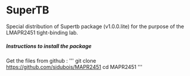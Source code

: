# SuperTB
Special distribution of Supertb package (v1.0.0.lite) for the purpose of the LMAPR2451 tight-binding lab.

##### Instructions to install the package
Get the files from github : 
'''
git clone https://github.com/sidubois/MAPR2451
cd MAPR2451
'''
